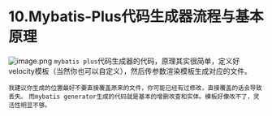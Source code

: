 # 10.Mybatis-Plus代码生成器流程与基本原理

![image.png](https://upload-images.jianshu.io/upload_images/5260759-f47fdfc8c9545e44.png?imageMogr2/auto-orient/strip%7CimageView2/2/w/1240) `mybatis plus`代码生成器的代码，原理其实很简单，定义好velocity模板（当然你也可以自定义），然后传参数渲染模板生成对应的文件。

`我建议你生成的位置最好不要直接覆盖原来的文件，你可能已经有过修改，直接覆盖的话会导致丢失。` `而mybatis generator生成的代码就是基本的增删改查和实体。模板好像改不了，灵活性明显不够。`

